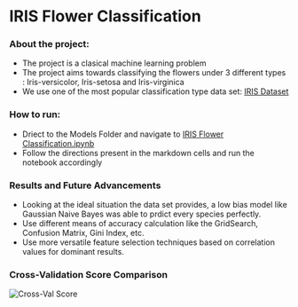 # IRIS Flower Classification

### About the project:
- The project is a clasical machine learning problem
- The project aims towards classifying the flowers under 3 different types : Iris-versicolor, Iris-setosa and Iris-virginica
- We use one of the most popular classification type data set: [IRIS Dataset](https://www.kaggle.com/arshid/iris-flower-dataset)

### How to run:
- Driect to the Models Folder and navigate to [IRIS Flower Classification.ipynb](https://github.com/Sidhved/ML-ProjectKart/blob/main/IRIS%20Flower%20Classification/Model/iris_flower_classification.ipynb)
- Follow the directions present in the markdown cells and run the notebook accordingly

### Results and Future Advancements
- Looking at the ideal situation the data set provides, a low bias model like Gaussian Naive Bayes was able to prdict every species perfectly.
- Use different means of accuracy calculation like the GridSearch, Confusion Matrix, Gini Index, etc.
- Use more versatile feature selection techniques based on correlation values for dominant results.

### Cross-Validation Score Comparison
![Cross-Val Score](https://github.com/Sidhved/ML-ProjectKart/blob/main/IRIS%20Flower%20Classification/Images/Cross%20Validation%20Score%20Graph.JPG)
